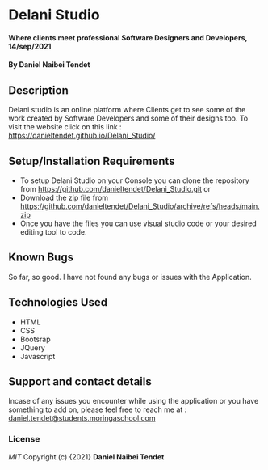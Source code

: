 # Delani Studio
#### Where clients meet professional Software Designers and Developers, 14/sep/2021
#### By **Daniel Naibei Tendet**
## Description
Delani studio is an online platform where Clients get to see some of the work created by Software Developers and some of their designs too.
To visit the website click on this link : https://danieltendet.github.io/Delani_Studio/
## Setup/Installation Requirements
* To setup Delani Studio on your Console you can clone the repository from https://github.com/danieltendet/Delani_Studio.git or
* Download the zip file from https://github.com/danieltendet/Delani_Studio/archive/refs/heads/main.zip
* Once you have the files you can use visual studio code or your desired editing tool to code.
## Known Bugs
So far, so good. I have not found any bugs or issues with the Application.
## Technologies Used
* HTML
* CSS
* Bootsrap
* JQuery
* Javascript
## Support and contact details
Incase of any issues you encounter while using the application or you have something to add on,
please feel free to reach me at : daniel.tendet@students.moringaschool.com 
### License
*MIT*
Copyright (c) {2021} **Daniel Naibei Tendet**
  
